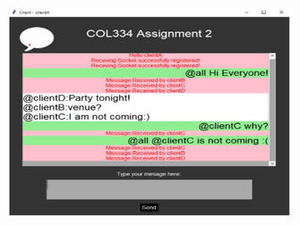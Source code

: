 ![Screenshot of app](https://github.com/rahulchhabra177/Multithreaded_Chat_Application_with_Encyption_and_GUI/blob/main/ss.png)
